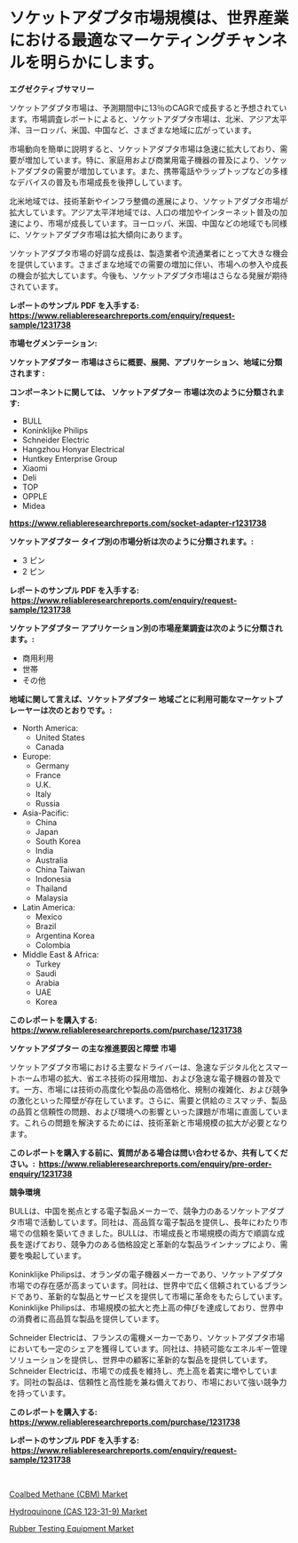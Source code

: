 <p><h1>ソケットアダプタ市場規模は、世界産業における最適なマーケティングチャンネルを明らかにします。</h1></p><p><strong>エグゼクティブサマリー</strong></p>
<p><p>ソケットアダプタ市場は、予測期間中に13％のCAGRで成長すると予想されています。市場調査レポートによると、ソケットアダプタ市場は、北米、アジア太平洋、ヨーロッパ、米国、中国など、さまざまな地域に広がっています。</p><p>市場動向を簡単に説明すると、ソケットアダプタ市場は急速に拡大しており、需要が増加しています。特に、家庭用および商業用電子機器の普及により、ソケットアダプタの需要が増加しています。また、携帯電話やラップトップなどの多様なデバイスの普及も市場成長を後押ししています。</p><p>北米地域では、技術革新やインフラ整備の進展により、ソケットアダプタ市場が拡大しています。アジア太平洋地域では、人口の増加やインターネット普及の加速により、市場が成長しています。ヨーロッパ、米国、中国などの地域でも同様に、ソケットアダプタ市場は拡大傾向にあります。</p><p>ソケットアダプタ市場の好調な成長は、製造業者や流通業者にとって大きな機会を提供しています。さまざまな地域での需要の増加に伴い、市場への参入や成長の機会が拡大しています。今後も、ソケットアダプタ市場はさらなる発展が期待されています。</p></p>
<p><strong>レポートのサンプル PDF を入手する: <a href="https://www.reliableresearchreports.com/enquiry/request-sample/1231738">https://www.reliableresearchreports.com/enquiry/request-sample/1231738</a></strong></p>
<p><strong>市場セグメンテーション:</strong></p>
<p><strong> ソケットアダプター 市場はさらに概要、展開、アプリケーション、地域に分類されます :</strong></p>
<p><strong>コンポーネントに関しては、 ソケットアダプター 市場は次のように分類されます: &nbsp;</strong></p>
<p><ul><li>BULL</li><li>Koninklijke Philips</li><li>Schneider Electric</li><li>Hangzhou Honyar Electrical</li><li>Huntkey Enterprise Group</li><li>Xiaomi</li><li>Deli</li><li>TOP</li><li>OPPLE</li><li>Midea</li></ul></p>
<p><strong><a href="https://www.reliableresearchreports.com/socket-adapter-r1231738">https://www.reliableresearchreports.com/socket-adapter-r1231738</a></strong></p>
<p><strong> ソケットアダプター タイプ別の市場分析は次のように分類されます。:</strong></p>
<p><ul><li>3 ピン</li><li>2 ピン</li></ul></p>
<p><strong>レポートのサンプル PDF を入手する: &nbsp;<a href="https://www.reliableresearchreports.com/enquiry/request-sample/1231738">https://www.reliableresearchreports.com/enquiry/request-sample/1231738</a></strong></p>
<p><strong> ソケットアダプター アプリケーション別の市場産業調査は次のように分類されます。:</strong></p>
<p><ul><li>商用利用</li><li>世帯</li><li>その他</li></ul></p>
<p><strong>地域に関して言えば、ソケットアダプター 地域ごとに利用可能なマーケットプレーヤーは次のとおりです。:</strong></p>
<p><ul>
    <li>
        North America:
        <ul>
            <li>United States</li>
            <li>Canada</li>
        </ul>
    </li>
    <li>
        Europe:
        <ul>
            <li>Germany</li>
            <li>France</li>
            <li>U.K.</li>
            <li>Italy</li>
            <li>Russia</li>
        </ul>
    </li>
    <li>
        Asia-Pacific:
        <ul>
            <li>China</li>
            <li>Japan</li>
            <li>South Korea</li>
            <li>India</li>
            <li>Australia</li>
            <li>China Taiwan</li>
            <li>Indonesia</li>
            <li>Thailand</li>
            <li>Malaysia</li>
        </ul>
    </li>
    <li>
        Latin America:
        <ul>
            <li>Mexico</li>
            <li>Brazil</li>
            <li>Argentina Korea</li>
            <li>Colombia</li>
        </ul>
    </li>
    <li>
        Middle East & Africa:
        <ul>
            <li>Turkey</li>
            <li>Saudi</li>
            <li>Arabia</li>
            <li>UAE</li>
            <li>Korea</li>
        </ul>
    </li>
    </ul></p>
<p><strong>このレポートを購入する: &nbsp;<a href="https://www.reliableresearchreports.com/purchase/1231738">https://www.reliableresearchreports.com/purchase/1231738</a></strong></p>
<p><strong>ソケットアダプター の主な推進要因と障壁 市場</strong></p>
<p><p>ソケットアダプタ市場における主要なドライバーは、急速なデジタル化とスマートホーム市場の拡大、省エネ技術の採用増加、および急速な電子機器の普及です。一方、市場には技術の高度化や製品の高価格化、規制の複雑化、および競争の激化といった障壁が存在しています。さらに、需要と供給のミスマッチ、製品の品質と信頼性の問題、および環境への影響といった課題が市場に直面しています。これらの問題を解決するためには、技術革新と市場規模の拡大が必要となります。</p></p>
<p><strong>このレポートを購入する前に、質問がある場合は問い合わせるか、共有してください。:&nbsp; <a href="https://www.reliableresearchreports.com/enquiry/pre-order-enquiry/1231738">https://www.reliableresearchreports.com/enquiry/pre-order-enquiry/1231738</a></strong></p>
<p><strong>競争環境</strong></p>
<p><p>BULLは、中国を拠点とする電子製品メーカーで、競争力のあるソケットアダプタ市場で活動しています。同社は、高品質な電子製品を提供し、長年にわたり市場での信頼を築いてきました。BULLは、市場成長と市場規模の両方で順調な成長を遂げており、競争力のある価格設定と革新的な製品ラインナップにより、需要を喚起しています。</p><p>Koninklijke Philipsは、オランダの電子機器メーカーであり、ソケットアダプタ市場での存在感が高まっています。同社は、世界中で広く信頼されているブランドであり、革新的な製品とサービスを提供して市場に革命をもたらしています。Koninklijke Philipsは、市場規模の拡大と売上高の伸びを達成しており、世界中の消費者に高品質な製品を提供しています。</p><p>Schneider Electricは、フランスの電機メーカーであり、ソケットアダプタ市場においても一定のシェアを獲得しています。同社は、持続可能なエネルギー管理ソリューションを提供し、世界中の顧客に革新的な製品を提供しています。Schneider Electricは、市場での成長を維持し、売上高を着実に増やしています。同社の製品は、信頼性と高性能を兼ね備えており、市場において強い競争力を持っています。</p></p>
<p><strong>このレポートを購入する: &nbsp; <a href="https://www.reliableresearchreports.com/purchase/1231738">https://www.reliableresearchreports.com/purchase/1231738</a></strong></p>
<p><strong>レポートのサンプル PDF を入手する: &nbsp;<a href="https://www.reliableresearchreports.com/enquiry/request-sample/1231738">https://www.reliableresearchreports.com/enquiry/request-sample/1231738</a></strong><strong></strong></p>
<p>&nbsp;</p>
<p><p><a href="https://www.linkedin.com/pulse/coalbed-methane-cbm-market-size-2024-2031-global-industrial-jtuoe?trackingId=EcVMSMn4aD4h0ihTIgJh4A%3D%3D">Coalbed Methane (CBM) Market</a></p><p><a href="https://www.linkedin.com/pulse/hydroquinone-cas-123-31-9-market-insights-players-forecast-till-mos4e?trackingId=63EnBS7ZEmqPP7kzFkVXMg%3D%3D">Hydroquinone (CAS 123-31-9) Market</a></p><p><a href="https://github.com/nicholepatriciadoylenwnrjr0/Market-Research-Report-List-2/blob/main/rubber-testing-equipment-market.md">Rubber Testing Equipment Market</a></p></p>